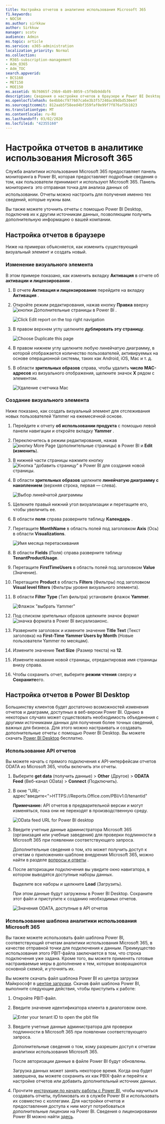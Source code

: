```yaml
---
title: Настройка отчетов в аналитике использования Microsoft 365
f1.keywords:
- NOCSH
ms.author: sirkkuw
author: Sirkkuw
manager: scotv
audience: Admin
ms.topic: article
ms.service: o365-administration
localization_priority: Normal
ms.collection:
- M365-subscription-management
- Adm_O365
- Adm_TOC
search.appverid:
- BCS160
- MET150
- MOE150
ms.assetid: 9b76065f-29b9-4b89-8059-c5f9db9ddbf6
description: Сведения о настройке отчетов в браузере и Power BI Desktop.
ms.openlocfilehash: 6e4bb6cf977607ca6e3b3f57240ac89dbd530e4f
ms.sourcegitcommit: 812aab5f58eed4bf359faf0e99f7f876af5b1023
ms.translationtype: MT
ms.contentlocale: ru-RU
ms.lasthandoff: 03/02/2020
ms.locfileid: "42355160"
---
```

# <a name="customize-the-reports-in-microsoft-365-usage-analytics"></a>Настройка отчетов в аналитике использования Microsoft 365

Служба аналитики использования Microsoft 365 предоставляет панель мониторинга в Power BI, которая предоставляет подробные сведения о том, как пользователи принимают и используют Microsoft 365. Панель мониторинга  это отправная точка для анализа данных об использовании. Отчеты можно настроить для получения именно тех сведений, которые нужны вам.
  
Вы также можете уточнить отчеты с помощью Power BI Desktop, подключив их к другим источникам данных, позволяющим получить дополнительную информацию о вашей компании.
  
## <a name="customizing-reports-in-the-browser"></a>Настройка отчетов в браузере

Ниже на примерах объясняется, как изменить существующий визуальный элемент и создать новый.
  
### <a name="modify-an-existing-visual"></a>Изменение визуального элемента

В этом примере показано, как изменить вкладку **Активация** в отчете об **активации и лицензировании** . 
  
1. В отчете **Активация и лицензирование** перейдите на вкладку **Активация** .
    
2. Откройте режим редактирования, нажав кнопку **Правка** вверху ![кнопки Дополнительные страницы в Power BI](../../media/d8da3c19-3f2d-4bf6-811e-faa804f74770.png) . 
    
    ![Click Edit report on the top right navigation](../../media/e2c16663-1fbd-4d7f-887c-0cbb891d3b3d.png)
  
3. В правом верхнем углу щелкните **дублировать эту страницу**.
    
    ![Choose Duplicate this page](../../media/b2d18dcd-6b82-4ce7-ab79-1b24e3721309.png)
  
4. В правом нижнем углу щелкните любую линейчатую диаграмму, в которой отображается количество пользователей, активируемых на основе операционной системы, таких как Android, iOS, Mac и т. д.
    
5. В области **зрительных образов** справа, чтобы удалить **число MAC-адресов** из визуального отображения, щелкните значок **X** рядом с элементом.

    ![Удаление счетчика Mac](../../media/ce3d8358-df57-4f64-bd25-ac5be7fc8713.png)    
    
### <a name="create-a-new-visual"></a>Создание визуального элемента

Ниже показано, как создать визуальный элемент для отслеживания новых пользователей Yammer на ежемесячной основе.
  
1. Перейдите к отчету **об использовании продукта** с помощью левой панели навигации и откройте вкладку **Yammer** .
    
2. Переключитесь в режим редактирования, нажав ![кнопку More Page (дополнительные страницы)](../../media/d8da3c19-3f2d-4bf6-811e-faa804f74770.png) в Power BI и **Edit (изменить**). 
    
3. В нижней части страницы нажмите кнопку ![Кнопка "добавить страницу" в Power BI](../../media/d3b8c117-17d4-4f53-b078-8fefc2155b24.png) для создания новой страницы.
  
4. В области **зрительных образов** щелкните **линейчатую диаграмму с накоплением** (верхняя строка, первая — слева).

    ![Выбор линейчатой диаграммы](../../media/214c3fed-6eae-43e6-83fb-708a2d74406e.png)
    
5. Щелкните правый нижний угол визуализации и перетащите его, чтобы увеличить ее.

6. В области **поля** справа разверните таблицу **Календарь** .

7. Перетащите **MonthName** в область полей под заголовком **Axis** (Ось) в области **Visualizations**.
 
    ![Имя месяца перетаскивания](../../media/bff99987-8c4b-4618-89fd-47df557b0ed7.png)
    
8. В области **Fields** (Поля) справа разверните таблицу **TenantProductUsage**.

9. Перетащите **FirstTimeUsers** в область полей под заголовком **Value** (Значение).

10. Перетащите **Product** в область **Filters** (Фильтры) под заголовком **Visual level filters** (Фильтры уровня визуального элемента).

11. В области **Filter Type** (Тип фильтра) установите флажок **Yammer**.

    ![Флажок "выбрать Yammer"](../../media/82e99730-0de9-42da-928a-76aab0c3e609.png)
  
12. Под списком зрительных образов щелкните значок формат ![значка **формата** в Power BI висуализаионс.](../../media/ee0602f3-3df5-4930-b862-db1d90ae4ae2.png)

13. Разверните заголовок и измените значение **Title Text** (Текст заголовка) на **First-Time Yammer Users by Month** (Новые пользователи Yammer по месяцам).
    
14. Измените значение **Text Size** (Размер текста) на **12**.
    
15. Измените название новой страницы, отредактировав имя страницы внизу справа.

16.  Чтобы сохранить отчет, выберите **режим чтения** сверху и **Сохраните**его.
    
## <a name="customizing-the-reports-in-power-bi-desktop"></a>Настройка отчетов в Power BI Desktop

Большинству клиентов будет достаточно возможностей изменения отчетов и диаграмм, доступных в веб-версии Power BI. Однако в некоторых случаях может существовать необходимость объединения с другими источниками данных для получения более точных сведений, важных для бизнеса. Для этого можно настраивать и создавать дополнительные отчеты с помощью Power BI Desktop. Вы можете скачать [Power BI Desktop](https://go.microsoft.com/fwlink/p/?linkid=849797) бесплатно. 
  
### <a name="use-the-reporting-apis"></a>Использование API отчетов

Вы можете начать с прямого подключения к API-интерфейсам отчетов ODATA из Microsoft 365, чтобы включить эти отчеты.
  
1. Выберите **get data** (получить данные) \> **Other** (Другое) \> **ODATA Feed** (Веб-канал OData) \> **Connect** (Подключить).
    
2. В окне "URL-адрес"<i></i>введите\<"\>HTTPS://Reports.Office.com/PBI/v1.0/tenantid"
    
    **Примечание:** API отчетов в предварительной версии и могут изменяться, пока они не переходят в производственную среду. 
  
    ![OData feed URL for Power BI desktop](../../media/c0ef967e-a454-4eba-bc8e-61e113170053.png)
  
3. Введите учетные данные администратора Microsoft 365 (организация или учебные заведения) для проверки подлинности в Microsoft 365 при появлении соответствующего запроса.
    
    Дополнительные сведения о том, кто может получить доступ к отчетам о приложениях-шаблоне внедрения Microsoft 365, можно найти в разделе [вопросы и ответы](usage-analytics.md#faq) . 
    
4. После авторизации подключения вы увидите окно навигатора, в котором выводятся доступные наборы данных.
    
    Выделите все наборы и щелкните **Load** (Загрузить).
    
    При этом данные будут загружены в Power BI Desktop. Сохраните этот файл и приступите к созданию необходимых отчетов.
    
    ![Значения ODATA, доступные в API отчетов](../../media/545b4d17-dbbd-4cfc-b75a-a8b27283d438.png)
  
### <a name="use-the-microsoft-365-usage-analytics-template"></a>Использование шаблона аналитики использования Microsoft 365

Вы также можете использовать файл шаблона Power BI, соответствующий отчетам аналитики использования Microsoft 365, в качестве отправной точки для подключения к данным. Преимущество использования этого PBIT-файла заключается в том, что строка подключения уже задана. Кроме того, вы можете применять готовые настраиваемые меры в дополнение к тем, которые возвращаются основной схемой, и уточнять их.
  
Вы можете скачать файл шаблона Power BI из центра загрузки Майкрософт в [центре загрузки](https://download.microsoft.com/download/7/8/2/782ba8a7-8d89-4958-a315-dab04c3b620c/Microsoft%20365%20Usage%20Analytics.pbit). Скачав файл шаблона Power BI, выполните следующие действия, чтобы приступить к работе:
  
1. Откройте PBIT-файл.
    
2. Введите значение идентификатора клиента в диалоговом окне.
    
    ![Enter your tenant ID to open the pbit file](../../media/071ed0bf-8b9d-49c6-81fc-fd4c6cc85bd3.png)
  
3. Введите учетные данные администратора для проверки подлинности в Microsoft 365 при появлении соответствующего запроса.
    
     Дополнительные сведения о том, кому разрешен доступ к отчетам аналитики использования Microsoft 365. 
    
    После авторизации данные в файле Power BI будут обновлены.
    
    Загрузка данных может занять некоторое время. Когда она будет завершена, вы можете сохранить их как PBIX-файл и перейти к настройке отчетов или добавить дополнительный источник данных.
    
4. Прочтите [инструкции по началу работы с Power BI](https://go.microsoft.com/fwlink/?linkid=849802), чтобы научиться создавать отчеты, публиковать их в службе Power BI и использовать их совместно с коллегами. Для настройки отчетов и предоставления доступа к ним могут потребоваться дополнительные лицензии на Power BI. Сведения о лицензировании Power BI можно найти [здесь](https://go.microsoft.com/fwlink/p/?linkid=849803). 
    

